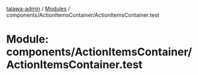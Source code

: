 [talawa-admin](../README.md) / [Modules](../modules.md) / components/ActionItemsContainer/ActionItemsContainer.test

# Module: components/ActionItemsContainer/ActionItemsContainer.test
